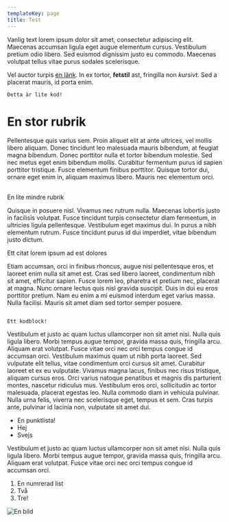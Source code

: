 ```yaml
---
templateKey: page
title: Test
---
```

Vanlig text lorem ipsum dolor sit amet, consectetur adipiscing elit. Maecenas accumsan ligula eget augue elementum cursus. Vestibulum pretium odio libero. Sed euismod dignissim justo eu commodo. Maecenas volutpat tellus vitae purus sodales scelerisque.

Vel auctor turpis [en länk](https://www.johanbissemattsson.se). In ex tortor, **fetstil** ast, fringilla non _kursivt_. Sed a placerat mauris, id porta enim.

`Detta är lite kod!`

# En stor rubrik

Pellentesque quis varius sem. Proin aliquet elit at ante ultrices, vel mollis libero aliquam. Donec tincidunt leo malesuada mauris bibendum, at feugiat magna bibendum. Donec porttitor nulla et tortor bibendum molestie. Sed nec metus eget enim bibendum mollis. Curabitur fermentum purus id sapien porttitor tristique. Fusce elementum finibus porttitor. Quisque tortor dui, ornare eget enim in, aliquam maximus libero. Mauris nec elementum orci.

## En lite mindre rubrik

Quisque in posuere nisl. Vivamus nec rutrum nulla. Maecenas lobortis justo in facilisis volutpat. Fusce tincidunt turpis consectetur diam fermentum, in ultricies ligula pellentesque. Vestibulum eget maximus dui. In purus a nibh elementum rutrum. Fusce tincidunt purus id dui imperdiet, vitae bibendum justo dictum.

> Ett citat lorem ipsum ad est dolores

Etiam accumsan, orci in finibus rhoncus, augue nisi pellentesque eros, et laoreet enim nulla sit amet est. Cras sed libero laoreet, condimentum nibh sit amet, efficitur sapien. Fusce lorem leo, pharetra et pretium nec, placerat at magna. Nunc ornare lectus quis nisl gravida suscipit. Duis in dui eu eros porttitor pretium. Nam eu enim a mi euismod interdum eget varius massa. Nulla facilisi. Mauris sit amet diam sed tortor semper posuere.

```
Ett kodblock!
```

Vestibulum et justo ac quam luctus ullamcorper non sit amet nisi. Nulla quis ligula libero. Morbi tempus augue tempor, gravida massa quis, fringilla arcu. Aliquam erat volutpat. Fusce vitae orci nec orci tempus congue id accumsan orci. Vestibulum maximus quam ut nibh porta laoreet. Sed vulputate elit tellus, vitae condimentum orci cursus sit amet. Curabitur laoreet et ex eu vulputate. Vivamus magna lacus, finibus nec risus tristique, aliquam cursus eros. Orci varius natoque penatibus et magnis dis parturient montes, nascetur ridiculus mus. Vestibulum eros orci, sollicitudin ac tortor malesuada, placerat egestas leo. Nulla commodo diam in vehicula pulvinar. Nulla urna felis, viverra nec scelerisque eget, tempus et sem. Cras turpis ante, pulvinar id lacinia non, vulputate sit amet dui.

* En punktlista!
* Hej
* Svejs

Vestibulum et justo ac quam luctus ullamcorper non sit amet nisi. Nulla quis ligula libero. Morbi tempus augue tempor, gravida massa quis, fringilla arcu. Aliquam erat volutpat. Fusce vitae orci nec orci tempus congue id accumsan orci. 

1. En numrerad list
2. Två
3. Tre!

![En bild](/img/flavor_wheel.jpg)
